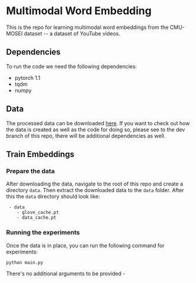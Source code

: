 # Multimodal Word Embedding

This is the repo for learning multimodal word embeddings from the CMU-MOSEI dataset -- a dataset of YouTube videos.

## Dependencies

To run the code we need the following dependencies:

 * pytorch 1.1
 * tqdm
 * numpy


## Data

The processed data can be downloaded [here](https://non-existing-url). If you want to check out how the data is created
 as well as the code for doing so, please see to the dev branch of this repo, there will be additional dependencies as well.

## Train Embeddings

### Prepare the data

After downloading the data, navigate to the root of this repo and create a directory `data`. Then extract the downloaded data to the `data` folder. After this the `data` directory should look like:

```
 - data
    - glove_cache.pt
    - data_cache.pt
```

### Running the experiments

Once the data is in place, you can run the following command for experiments:

```
python main.py
```

There's no additional arguments to be provided - 
